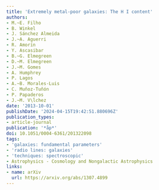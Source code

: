 ```yaml
---
title: 'Extremely metal-poor galaxies: The H I content'
authors:
- M.~E. Filho
- B. Winkel
- J. Sánchez Almeida
- J.~A. Aguerri
- R. Amorı́n
- Y. Ascasibar
- B.~G. Elmegreen
- D.~M. Elmegreen
- J.~M. Gomes
- A. Humphrey
- P. Lagos
- A.~B. Morales-Luis
- C. Muñoz-Tuñón
- P. Papaderos
- J.~M. V\ĺchez
date: '2013-10-01'
publishDate: '2024-04-15T19:42:51.880696Z'
publication_types:
- article-journal
publication: '*åp*'
doi: 10.1051/0004-6361/201322098
tags:
- 'galaxies: fundamental parameters'
- 'radio lines: galaxies'
- 'techniques: spectroscopic'
- Astrophysics - Cosmology and Nongalactic Astrophysics
links:
- name: arXiv
  url: https://arxiv.org/abs/1307.4899
---
```


